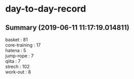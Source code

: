 # day-to-day-record  
## Summary  (2019-06-11 11:17:19.014811)  
basket : 81  
core-training : 17  
hatena : 5  
jump-rope : 7  
qiita : 7  
strech : 102  
work-out : 8  
